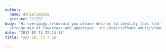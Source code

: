 ```yaml
---
author:
  name: danielsabino
  picture: 121737
body: "Hi everybody,\r\nwould you please help me to identify this font? It has this
  strange mix of lowercase and uppercase...no idea\r\nThank you!\r\nDaniel"
date: '2013-02-13 22:24:18'
title: Type ID, lc + up

---
```

